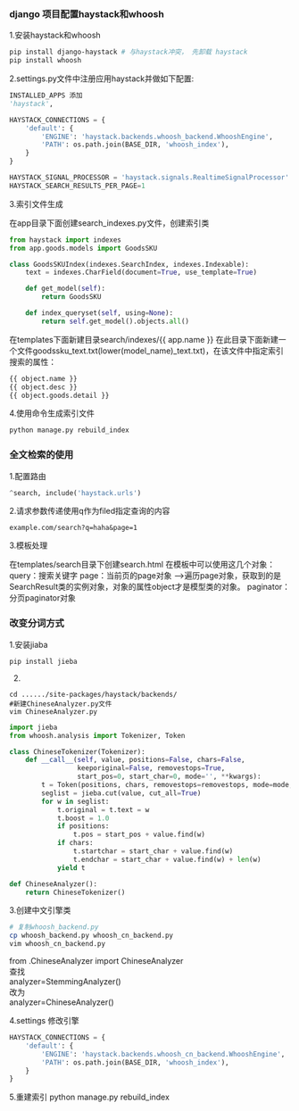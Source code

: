 ### django 项目配置haystack和whoosh

1.安装haystack和whoosh

```sh
pip install django-haystack # 与haystack冲突， 先卸载 haystack
pip install whoosh
```

2.settings.py文件中注册应用haystack并做如下配置:

```python
INSTALLED_APPS 添加
'haystack',

HAYSTACK_CONNECTIONS = {
    'default': {
        'ENGINE': 'haystack.backends.whoosh_backend.WhooshEngine',
        'PATH': os.path.join(BASE_DIR, 'whoosh_index'),
    }
}

HAYSTACK_SIGNAL_PROCESSOR = 'haystack.signals.RealtimeSignalProcessor'
HAYSTACK_SEARCH_RESULTS_PER_PAGE=1
```

3.索引文件生成

在app目录下面创建search_indexes.py文件，创建索引类

```python
from haystack import indexes
from app.goods.models import GoodsSKU

class GoodsSKUIndex(indexes.SearchIndex, indexes.Indexable):
    text = indexes.CharField(document=True, use_template=True)

    def get_model(self):
        return GoodsSKU

    def index_queryset(self, using=None):
        return self.get_model().objects.all()

```

在templates下面新建目录search/indexes/{{ app.name }} 在此目录下面新建一个文件goodssku_text.txt(lower(model_name)_text.txt)，在该文件中指定索引搜索的属性：

```txt
{{ object.name }}
{{ object.desc }}
{{ object.goods.detail }}
```

4.使用命令生成索引文件

```sh
python manage.py rebuild_index
```


### 全文检索的使用

1.配置路由

```python
^search, include('haystack.urls')
```

2.请求参数传递使用q作为filed指定查询的内容

```
example.com/search?q=haha&page=1
```

3.模板处理

在templates/search目录下创建search.html
在模板中可以使用这几个对象：
query：搜索关键字
page：当前页的page对象 –>遍历page对象，获取到的是SearchResult类的实例对象，对象的属性object才是模型类的对象。
paginator：分页paginator对象


### 改变分词方式

1.安装jiaba

```
pip install jieba
```

2.

```
cd ....../site-packages/haystack/backends/
#新建ChineseAnalyzer.py文件
vim ChineseAnalyzer.py
```

```python
import jieba
from whoosh.analysis import Tokenizer, Token

class ChineseTokenizer(Tokenizer):
    def __call__(self, value, positions=False, chars=False,
                 keeporiginal=False, removestops=True,
                 start_pos=0, start_char=0, mode='', **kwargs):
        t = Token(positions, chars, removestops=removestops, mode=mode, **kwargs)
        seglist = jieba.cut(value, cut_all=True)
        for w in seglist:
            t.original = t.text = w
            t.boost = 1.0
            if positions:
                t.pos = start_pos + value.find(w)
            if chars:
                t.startchar = start_char + value.find(w)
                t.endchar = start_char + value.find(w) + len(w)
            yield t

def ChineseAnalyzer():
    return ChineseTokenizer()
```

3.创建中文引擎类

```sh
# 复制whoosh_backend.py
cp whoosh_backend.py whoosh_cn_backend.py
vim whoosh_cn_backend.py
```

from .ChineseAnalyzer import ChineseAnalyzer<br>
查找<br>
analyzer=StemmingAnalyzer()<br>
改为<br>
analyzer=ChineseAnalyzer()<br>

4.settings 修改引擎

```python
HAYSTACK_CONNECTIONS = {
    'default': {
        'ENGINE': 'haystack.backends.whoosh_cn_backend.WhooshEngine',
        'PATH': os.path.join(BASE_DIR, 'whoosh_index'),
    }
}
```

5.重建索引
python manage.py rebuild_index






